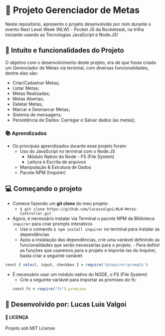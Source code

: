 # 🚀 Projeto Gerenciador de Metas
Neste repositório, apresento o projeto desenvolvido por mim durante o evento Next Level Week (NLW) - Pocket JS da Rocketseat, na trilha iniciante usando as Tecnologias JavaScript e Node.JS!

## 📝 Intuito e funcionalidades do Projeto
O objetivo com o desenvolvimento deste projeto, era de que fosse criado um Gerenciador de Metas via terminal, com diversas funcionalidades, dentre elas são:
   - Criar/Cadastrar Metas;
   - Listar Metas;
   - Metas Realizadas;
   - Metas Abertas;
   - Deletar Metas;
   - Marcar e Desmarcar Metas;
   - Sistema de mensagens;
   - Persistência de Dados: Carregar e Salvar dados (as metas);

### 📚 Aprendizados
* Os principais aprendizados durante esse projeto foram:
  - Uso do JavaScript no terminal com o Node.JS
     - Módulo Nativo do Node - FS (File System)
     - Leitura e Escrita de arquivos
  - Manipulação & Estrutura de Dados
  - Pacote NPM (Inquirer)

## 💻 Começando o projeto
- Comece fazendo um **git clone** do meu projeto:
   - `$ git clone https://github.com/lucasvalgoi/NLW-Metas-Controller.git`
 - Agora, é necessário instalar via Terminal o pacote NPM da Biblioteca `inquirer` para criar prompts interativos
   - Use o comando `$ npm install inquirer` no terminal para instalar as dependências
   - Após a instalação das dependências, crie uma variável definindo as funcionalidades que serão necessárias para o projeto.
          - Para definir as funções que usaremos para o projeto e importá-las do Inquirer, basta criar a seguinte variável:
  ```ruby
  const { select, input, checkbox } = require('@inquirer/prompts')
  ```

- É necessário usar um módulo nativo do NODE, o FS (File System)
   - Crie a seguinte variável para importar as promises do fs:
  ```ruby
  const fs = require("fs").promises
  ```

## 👦 Desenvolvido por: Lucas Luis Valgoi
#### 📖 LICENÇA
Projeto sob MIT License
